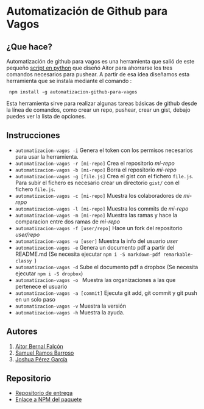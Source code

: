 # Automatización de Github para Vagos

## ¿Que hace?

Automatización de github para vagos es una herramienta que salió de este pequeño [script en python](https://github.com/Chinegua/automatizaci-n-github-para-vagos) que diseñó Aitor para ahorrarse los tres comandos necesarios para pushear. A partir de esa idea diseñamos esta herramienta que se instala mediante el comando :

``` npm install -g automatizacion-github-para-vagos```

Esta herramienta sirve para realizar algunas tareas básicas de github desde la línea de comandos, como crear un repo, pushear, crear un gist, debajo puedes ver la lista de opciones.

## Instrucciones

* ``` automatizacion-vagos -i ``` Genera el token con los permisos necesarios para usar la herramienta.
* ``` automatizacion-vagos -r [mi-repo] ``` Crea el repositorio *mi-repo*
* ``` automatizacion-vagos -b [mi-repo] ``` Borra el repositorio *mi-repo*
* ``` automatizacion-vagos -g [file.js] ``` Crea el gist con el fichero ```file.js```. Para subir el fichero es necesario crear un directorio ``` gist/ ``` con el fichero ``` file.js ```.
* ``` automatizacion-vagos -c [mi-repo] ``` Muestra los colaboradores de *mi-repo*
* ``` automatizacion-vagos -l [mi-repo] ``` Muestra los commits de *mi-repo*
* ``` automatizacion-vagos -m [mi-repo] ``` Muestra las ramas y hace la comparacion entre dos ramas de *mi-repo*
* ``` automatizacion-vagos -f [user/repo] ``` Hace un fork del repositorio *user/repo*
* ``` automatizacion-vagos -u [user] ``` Muestra la info del usuario  *user*
* ``` automatizacion-vagos -e ``` Genera un documento pdf a partir del README.md (Se necesita ejecutar ```npm i -S markdown-pdf remarkable-classy ```)
* ``` automatizacion-vagos -d ``` Sube el documento pdf a dropbox (Se necesita ejecutar ```npm i -S dropbox```)
* ``` automatizacion-vagos -o  ``` Muestra las organizaciones a las que pertenece el usuario
* ``` automatizacion-vagos -a [commit] ``` Ejecuta git add, git commit y git push en un solo paso
* ``` automatizacion-vagos -v ``` Muestra la versión
* ``` automatizacion-vagos -h ``` Muestra la ayuda.

## Autores

1. [Aitor Bernal Falcón](http://chinegua.github.io/)
2. [Samuel Ramos Barroso](http://losnen.github.io/)
3. [Joshua Pérez García](http://joshuape.github.io/)

## Repositorio

* [Repositorio de entrega](https://github.com/ULL-ESIT-SYTW-1617/proyecto-sytw-16-17-aitor-joshua-samuel)
* [Enlace a NPM del paquete](https://www.npmjs.com/package/automatizacion-github-para-vagos)
